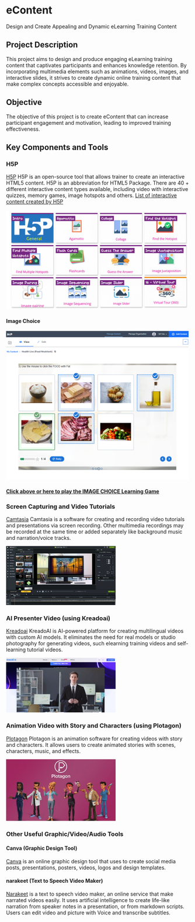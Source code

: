 # eContent
Design and Create Appealing and Dynamic eLearning Training Content

## Project Description 

This project aims to design and produce engaging eLearning training content that captivates participants and enhances knowledge retention. By incorporating multimedia elements such as animations, videos, images, and interactive slides, it strives to create dynamic online training content that make complex concepts accessible and enjoyable. 

## Objective 
The objective of this project is to create eContent that can increase participant engagement and motivation, leading to improved training effectiveness. 

## Key Components and Tools
### H5P
[H5P](https://h5p.com/)
H5P is an open-source tool that allows trainer to create an interactive HTML5 content. H5P is an abbreviation for HTML5 Package. There are 40 + different interactive content types available, including video with interactive quizzes, memory games, image hotspots and others.  [List of interactive content created by H5P](https://h5p.org/content-types-and-applications)

<img src="https://github.com/wangyat15/eContent/blob/e5eb66134815426bd80926f85a62c0e61187e4fd/image/H5Pimage.jpg" width="500"/>

#### Image Choice 

<a href="https://erbhk.h5p.com/content/1292484478277980799"><img src="https://github.com/wangyat15/eContent/blob/a9c8e254b30235d6815b620690aae8db3d23a056/image/H5P1.png" width=500/>

#### [Click above or here to play the IMAGE CHOICE Learning Game](https://erbhk.h5p.com/content/1292484478277980799)

### Screen Capturing and Video Tutorials 
[Camtasia](https://www.techsmith.com/camtasia/)
Camtasia is a software for creating and recording video tutorials and presentations via screen recording. Other multimedia recordings may be recorded at the same time or added separately like background music and narration/voice tracks.

<img src="https://github.com/wangyat15/eContent/blob/41057d3404c9afcda8e37064da43a4efc4db170a/image/Camtasia-image1.jpg" width="300"/>

### AI Presenter Video (using Kreadoai)
[Kreadoai](https://www.kreadoai.com/)
KreadoAI is AI-powered platform for creating multilingual videos with custom AI models.  It eliminates the need for real models or studio photography for generating videos, such elearning training videos and self-learning tutorial videos.

<img src="https://github.com/wangyat15/eContent/blob/bf8edb88978360d8b5c6e3c26d6ee72004f24436/image/Kreado-ai.jpg" width="300"/>

### Animation Video with Story and Characters (using Plotagon)
[Plotagon](https://www.plotagon.com/desktop/)
Plotagon is an animation software for creating videos with story and characters. It allows users to create animated stories with scenes, characters, music, and effects. 

<img src="https://github.com/wangyat15/eContent/blob/8a8ecfea14541ac82d53f244e273bea1916cf828/image/plotagon-image.jpg" width="300"/>



### Other Useful Graphic/Video/Audio Tools 
#### Canva (Graphic Design Tool)
[Canva](https://www.canva.com/) is an online graphic design tool that uses to create social media posts, presentations, posters, videos, logos and design templates.


#### narakeet (Text to Speech Video Maker)
[Narakeet](https://www.narakeet.com/auth/login/) is a text to speech video maker, an online service that make narrated videos easily. It uses artificial intelligence to create life-like narration from speaker notes in a presentation, or from markdown scripts. Users can edit video and picture with Voice and transcribe subtitles.
